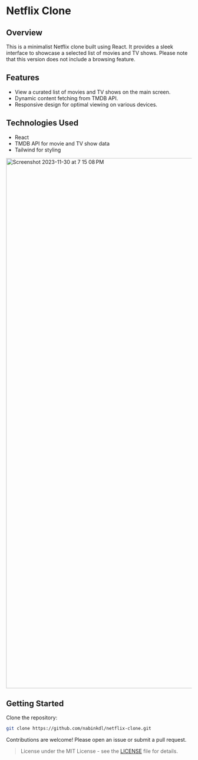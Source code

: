 # Netflix Clone

## Overview

This is a minimalist Netflix clone built using React. It provides a sleek interface to showcase a selected list of movies and TV shows. Please note that this version does not include a browsing feature.

## Features

- View a curated list of movies and TV shows on the main screen.
- Dynamic content fetching from TMDB API.
- Responsive design for optimal viewing on various devices.

## Technologies Used

- React
- TMDB API for movie and TV show data
- Tailwind for styling
  

<img width="1440" alt="Screenshot 2023-11-30 at 7 15 08 PM" src="https://github.com/nabinkdl/Project12-Netflix/assets/105159506/99e05f58-3372-474f-93e3-61e7a99b7021">

## Getting Started

Clone the repository:
   

   ```bash
   git clone https://github.com/nabinkdl/netflix-clone.git
```
<p>
 Contributions are welcome! Please open an issue or submit a pull request.

 > License under the MIT License - see the  [LICENSE](https://opensource.org/license/MIT/) file for details.





